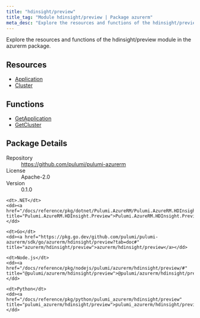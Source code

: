 ```yaml
---
title: "hdinsight/preview"
title_tag: "Module hdinsight/preview | Package azurerm"
meta_desc: "Explore the resources and functions of the hdinsight/preview module in the azurerm package."
---
```


<!-- WARNING: this file was generated by Pulumi Docs Generator. -->
<!-- Do not edit by hand unless you're certain you know what you are doing! -->

Explore the resources and functions of the hdinsight/preview module in the azurerm package.

<h2 id="resources">Resources</h2>
<ul class="api">
    <li><a href="application" title="Application"><span class="symbol resource"></span>Application</a></li>
    <li><a href="cluster" title="Cluster"><span class="symbol resource"></span>Cluster</a></li>
</ul>

<h2 id="functions">Functions</h2>
<ul class="api">
    <li><a href="getapplication" title="GetApplication"><span class="symbol function"></span>GetApplication</a></li>
    <li><a href="getcluster" title="GetCluster"><span class="symbol function"></span>GetCluster</a></li>
</ul>

<h2 id="package-details">Package Details</h2>
<dl class="package-details">
	<dt>Repository</dt>
	<dd><a href="https://github.com/pulumi/pulumi-azurerm">https://github.com/pulumi/pulumi-azurerm</a></dd>
	<dt>License</dt>
	<dd>Apache-2.0</dd>
	<dt>Version</dt>
	<dd>0.1.0</dd>
</dl>



<dl class="tabular">

    <dt>.NET</dt>
    <dd><a href="/docs/reference/pkg/dotnet/Pulumi.AzureRM/Pulumi.AzureRM.HDInsight.Preview.html" title="Pulumi.AzureRM.HDInsight.Preview">Pulumi.AzureRM.HDInsight.Preview</a></dd>

    <dt>Go</dt>
    <dd><a href="https://pkg.go.dev/github.com/pulumi/pulumi-azurerm/sdk/go/azurerm/hdinsight/preview?tab=doc#" title="azurerm/hdinsight/preview">azurerm/hdinsight/preview</a></dd>

    <dt>Node.js</dt>
    <dd><a href="/docs/reference/pkg/nodejs/pulumi/azurerm/hdinsight/preview/#" title="@pulumi/azurerm/hdinsight/preview">@pulumi/azurerm/hdinsight/preview</a></dd>

    <dt>Python</dt>
    <dd><a href="/docs/reference/pkg/python/pulumi_azurerm/hdinsight/preview" title="pulumi_azurerm/hdinsight/preview">pulumi_azurerm/hdinsight/preview</a></dd>

</dl>

